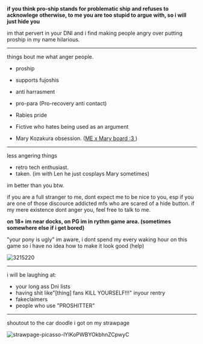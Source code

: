 **if you think pro-ship stands for problematic ship and refuses to acknowlege otherwise, to me you are too stupid to argue with, so i will just hide you**


im that pervert in your DNI and i find making people angry over putting proship in my name hilarious.


***
things bout me what anger people.

- proship
- supports fujoshis
- anti harrasment
- pro-para (Pro-recovery anti contact)
- Rabies pride

- Fictive who hates being used as an argument
- Mary Kozakura obsession. ([ME x Mary board :3 ](https://www.pinterest.com/rabid0snake/kuromary/) )
***
less angering things
- retro tech enthusiast.
- taken. (im with Len he just cosplays Mary sometimes)

im better than you btw.

if you are a full stranger to me, dont expect me to be nice to you, esp if you are one of those discource addicted mfs who are scared of a hide button.
if my mere existence dont anger you, feel free to talk to me.


**on 18+ im near docks,  on PG im in rythm game area. (sometimes somewhere else if i get bored)**

"your pony is ugly" im aware, i dont spend my every waking hour on this game so i have no idea how to make it look good (help)

![3215220](https://github.com/Rabid-Snake/Rabid-Snake/assets/155862058/d66d5c54-cf3b-4b4d-b707-a681e6e4413b)
***
i will be laughing at:
- your long ass Dni lists
- having shit like"[thing] fans KILL YOURSELF!!!" inyour rentry
- fakeclaimers
- people who use "PROSHITTER"

***
shoutout to the car doodle i got on my strawpage

![strawpage-picasso-lYIKoPWBYOkbhnZCpwyC](https://github.com/Rabid-Snake/Rabid-Snake/assets/155862058/18fd6880-e6e1-4a06-a806-4817347fbaf6)
